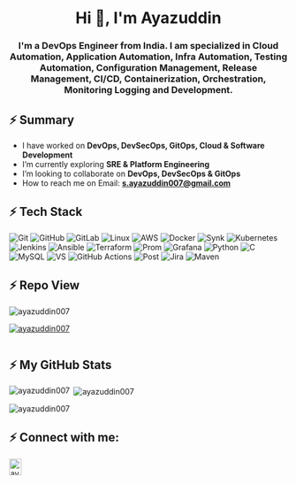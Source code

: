 
<!--
**ayazuddin007/ayazuddin007** is a ✨ _special_ ✨ repository because its `README.md` (this file) appears on your GitHub profile.

Here are some ideas to get you started:

- 🔭 I’m currently working on ...
- 🌱 I’m currently learning ...
- 👯 I’m looking to collaborate on ...
- 🤔 I’m looking for help with ...
- 💬 Ask me about ...
- 📫 How to reach me: ...
- 😄 Pronouns: ...
- ⚡ Fun fact: ...
-->

<h1 align="center">Hi 👋, I'm Ayazuddin</h1>
<h3 align="center">I'm a DevOps Engineer from India. I am specialized in Cloud Automation, Application Automation, Infra Automation, Testing Automation, Configuration Management, Release Management, CI/CD, Containerization, Orchestration, Monitoring Logging and Development.</h3>

## ⚡ Summary

- I have worked on **DevOps, DevSecOps, GitOps, Cloud & Software Development**
- I’m currently exploring **SRE & Platform Engineering**
- I’m looking to collaborate on **DevOps, DevSecOps & GitOps**
- How to reach me on Email:  **s.ayazuddin007@gmail.com**

## ⚡ Tech Stack
![Git](https://img.shields.io/badge/GIT-E44C30?style=for-the-badge&logo=git&logoColor=white)
![GitHub](https://img.shields.io/badge/GitHub-100000?style=for-the-badge&logo=github&logoColor=white)
![GitLab](https://img.shields.io/badge/GitLab-330F63?style=for-the-badge&logo=gitlab&logoColor=white)
![Linux](https://img.shields.io/badge/Linux-FCC624?style=for-the-badge&logo=linux&logoColor=black)
![AWS](https://img.shields.io/badge/Amazon_AWS-FF9900?style=for-the-badge&logo=amazonaws&logoColor=white)
![Docker](https://img.shields.io/badge/docker-%230db7ed.svg?style=for-the-badge&logo=docker&logoColor=white)
![Synk](https://img.shields.io/badge/Snyk-4C4A73?style=for-the-badge&logo=snyk&logoColor=white)
![Kubernetes](https://img.shields.io/badge/kubernetes-%23326ce5.svg?style=for-the-badge&logo=kubernetes&logoColor=white)
![Jenkins](https://img.shields.io/badge/Jenkins-D24939?style=for-the-badge&logo=Jenkins&logoColor=white)
![Ansible](https://img.shields.io/badge/ansible-%231A1918.svg?style=for-the-badge&logo=ansible&logoColor=white)
![Terraform](https://img.shields.io/badge/terraform-%235835CC.svg?style=for-the-badge&logo=terraform&logoColor=white)
![Prom](https://img.shields.io/badge/Prometheus-E6522C?style=for-the-badge&logo=Prometheus&logoColor=white)
![Grafana](https://img.shields.io/badge/grafana-%23F46800.svg?style=for-the-badge&logo=grafana&logoColor=white)
![Python](https://img.shields.io/badge/-Python-000?style=for-the-badge&logo=python)
![C](https://img.shields.io/badge/C-00599C?style=for-the-badge&logo=c&logoColor=white)
![MySQL](	https://img.shields.io/badge/MySQL-00000F?style=for-the-badge&logo=mysql&logoColor=white)
![VS](https://img.shields.io/badge/Visual_Studio_Code-0078D4?style=for-the-badge&logo=visual%20studio%20code&logoColor=white)
![GitHub Actions](https://img.shields.io/badge/-Github_Actions-2088FF?style=flat-square&logo=github-actions&logoColor=white)
![Post](https://img.shields.io/badge/Postman-FF6C37?style=for-the-badge&logo=postman&logoColor=white)
![Jira](https://img.shields.io/badge/-Jira-000?&style=for-the-badge&logo=Jira-Software&logoColor=0052CC)
![Maven](https://img.shields.io/badge/maven-central&logo=maven&logoColor=white)



## ⚡ Repo View

<p align="left"> <img src="https://komarev.com/ghpvc/?username=ayazuddin007&label=Profile%20views&color=0e75b6&style=flat" alt="ayazuddin007" /> </p>

<p align="left"> <a href="https://github.com/ryo-ma/github-profile-trophy"><img src="https://github-profile-trophy.vercel.app/?username=ayazuddin007" alt="ayazuddin007" /></a> </p>

<p align="left"> <a href="https://twitter.com/" target="blank"><img src="https://img.shields.io/twitter/follow/?logo=twitter&style=for-the-badge" alt="" /></a> </p>

## ⚡ My GitHub Stats

<p><img align="left" src="https://github-readme-stats.vercel.app/api/top-langs?username=ayazuddin007&show_icons=true&locale=en&layout=compact" alt="ayazuddin007" /></p>
<p>&nbsp;<img align="center" src="https://github-readme-stats.vercel.app/api?username=ayazuddin007&show_icons=true&locale=en" alt="ayazuddin007" /></p>
<p><img align="center" src="https://github-readme-streak-stats.herokuapp.com/?user=ayazuddin007&" alt="ayazuddin007" /></p>

## ⚡ Connect with me:

<p align="left">
<a href="https://linkedin.com/in/ayazuddin ejazuddin" target="blank"><img align="center" width="22px" src="https://raw.githubusercontent.com/rahuldkjain/github-profile-readme-generator/master/src/images/icons/Social/linked-in-alt.svg" alt="ayazuddin ejazuddin" height="30" width="40" /></a>
</p>

